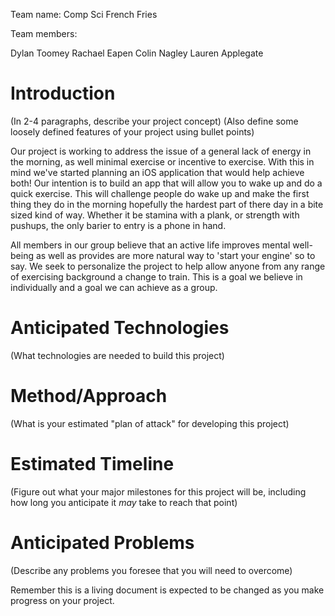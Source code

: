Team name: Comp Sci French Fries

Team members:

Dylan Toomey
Rachael Eapen
Colin Nagley
Lauren Applegate

# Introduction

(In 2-4 paragraphs, describe your project concept)
(Also define some loosely defined features of your project using bullet points)

Our project is working to address the issue of a general lack of energy in the morning, as well minimal exercise or incentive to exercise. With this in mind we've started planning an iOS application that would help achieve both! Our intention is to build an app that will allow you to wake up and do a quick exercise. This will challenge people do wake up and make the first thing they do in the morning hopefully the hardest part of there day in a bite sized kind of way. Whether it be stamina with a plank, or strength with pushups, the only barier to entry is a phone in hand. 

All members in our group believe that an active life improves mental well-being as well as provides are more natural way to 'start your engine' so to say. We seek to personalize the project to help allow anyone from any range of exercising background a change to train.  This is a goal we believe in individually and a goal we can achieve as a group.

# Anticipated Technologies

(What technologies are needed to build this project)


# Method/Approach

(What is your estimated "plan of attack" for developing this project)

# Estimated Timeline

(Figure out what your major milestones for this project will be, including how long you anticipate it *may* take to reach that point)



# Anticipated Problems

(Describe any problems you foresee that you will need to overcome)

Remember this is a living document is expected to be changed as you make progress on your project.
